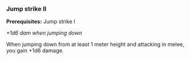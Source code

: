 
### Jump strike II
**Prerequisites:** Jump strike I

_+1d6 dam when jumping down_

When jumping down from at least 1 meter height and attacking in melee, you gain +1d6 damage.

